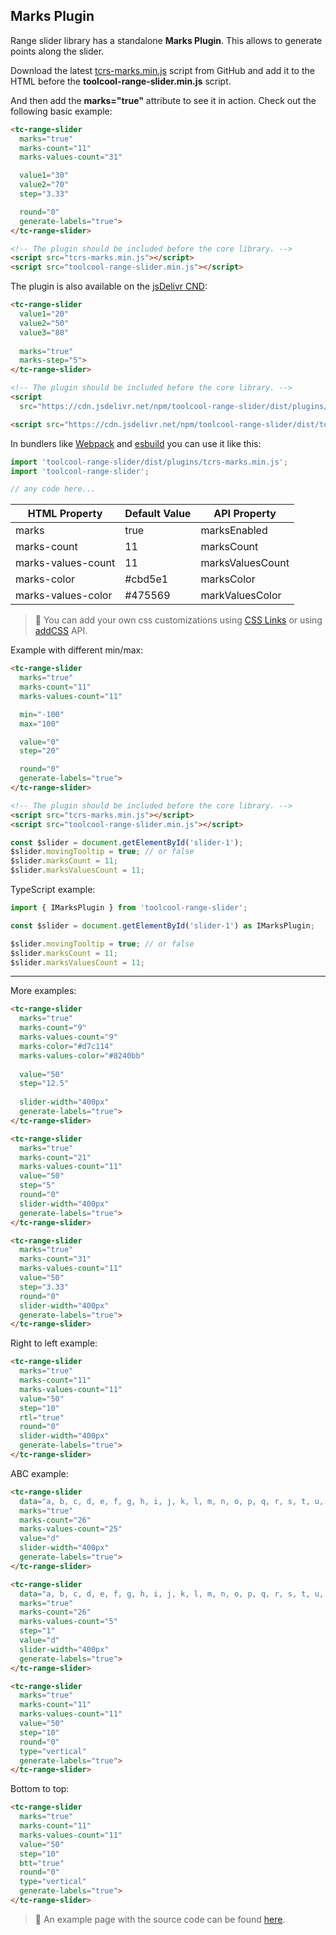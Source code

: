 ## Marks Plugin

<div data-examples="marks-tooltip"></div>

Range slider library has a standalone **Marks Plugin**. This allows to generate points along the slider.

Download the latest [tcrs-marks.min.js](https://github.com/toolcool-org/toolcool-range-slider/blob/main/dist/plugins/tcrs-marks.min.js) script from GitHub and add it to the HTML before the **toolcool-range-slider.min.js** script.

And then add the **marks="true"** attribute to see it in action. Check out the following basic example:

```html
<tc-range-slider
  marks="true"
  marks-count="11"
  marks-values-count="31"

  value1="30"
  value2="70"
  step="3.33"

  round="0"
  generate-labels="true">
</tc-range-slider>

<!-- The plugin should be included before the core library. -->
<script src="tcrs-marks.min.js"></script>
<script src="toolcool-range-slider.min.js"></script>
```
 
<div class="my-24 flex flex-col items-center">
    <tc-range-slider 
      marks="true"
      marks-count="31"
      marks-values-count="11"
      value1="30"
      value2="70"
      step="3.33"
      round="0"
      generate-labels="true"
      slider-width="400px">
    </tc-range-slider>
</div>

The plugin is also available on the [jsDelivr CND](https://www.jsdelivr.com/package/npm/toolcool-range-slider):

```html
<tc-range-slider
  value1="20"
  value2="50"
  value3="80"
  
  marks="true"
  marks-step="5">
</tc-range-slider>

<!-- The plugin should be included before the core library. -->
<script 
  src="https://cdn.jsdelivr.net/npm/toolcool-range-slider/dist/plugins/tcrs-marks.min.js"></script>

<script src="https://cdn.jsdelivr.net/npm/toolcool-range-slider/dist/toolcool-range-slider.min.js"></script>
```

In bundlers like [Webpack](https://webpack.js.org/) and [esbuild](https://esbuild.github.io/) you can use it like this:

```js
import 'toolcool-range-slider/dist/plugins/tcrs-marks.min.js';
import 'toolcool-range-slider';

// any code here...
```

| HTML Property      | Default Value | API Property     |
|--------------------|---------------|------------------|
| marks              | true          | marksEnabled     |
| marks-count        | 11            | marksCount       | 
| marks-values-count | 11            | marksValuesCount | 
| marks-color        | #cbd5e1       | marksColor       | 
| marks-values-color | #475569       | markValuesColor  | 

  
> :pushpin: You can add your own css customizations using [CSS Links](/pages/css-links.html) or using [addCSS](/pages/add-css-api.html) API.

Example with different min/max:
  
```html
<tc-range-slider
  marks="true"
  marks-count="11"
  marks-values-count="11"

  min="-100"
  max="100"

  value="0"
  step="20"

  round="0"
  generate-labels="true">
</tc-range-slider>

<!-- The plugin should be included before the core library. -->
<script src="tcrs-marks.min.js"></script>
<script src="toolcool-range-slider.min.js"></script>
```

<div class="my-24 flex flex-col items-center">
    <tc-range-slider 
      marks="true"
      marks-count="11"
      marks-values-count="11"
      min="-100"
      max="100"
      value="0"
      step="20"
      round="0"
      generate-labels="true"
      slider-width="400px">
    </tc-range-slider>
</div>

```js
const $slider = document.getElementById('slider-1');
$slider.movingTooltip = true; // or false
$slider.marksCount = 11;
$slider.marksValuesCount = 11;
```

TypeScript example:

```typescript
import { IMarksPlugin } from 'toolcool-range-slider';

const $slider = document.getElementById('slider-1') as IMarksPlugin;

$slider.movingTooltip = true; // or false
$slider.marksCount = 11;
$slider.marksValuesCount = 11;
```

<hr class="my-10" />

More examples:

```html
<tc-range-slider
  marks="true"
  marks-count="9"
  marks-values-count="9"
  marks-color="#d7c114"
  marks-values-color="#8240bb"
  
  value="50"
  step="12.5"
  
  slider-width="400px"
  generate-labels="true">
</tc-range-slider>
```

<div class="my-24 flex flex-col items-center">
    <tc-range-slider 
      marks="true"
      marks-count="9"
      marks-values-count="9"
      marks-color="#d7c114"
      marks-values-color="#8240bb"
      value="50"
      step="12.5"
      slider-width="400px"
      generate-labels="true">
    </tc-range-slider>
</div>


```html
<tc-range-slider
  marks="true"
  marks-count="21"
  marks-values-count="11"
  value="50"
  step="5"
  round="0"
  slider-width="400px"
  generate-labels="true">
</tc-range-slider>
```

<div class="my-24 flex flex-col items-center">
    <tc-range-slider 
      marks="true"
      marks-count="21"
      marks-values-count="11"
      value="50"
      step="5"
      round="0"
      slider-width="400px"
      generate-labels="true">
    </tc-range-slider>
</div>

```html
<tc-range-slider
  marks="true"
  marks-count="31"
  marks-values-count="11"
  value="50"
  step="3.33"
  round="0"
  slider-width="400px"
  generate-labels="true">
</tc-range-slider>
```

<div class="my-24 flex flex-col items-center">
    <tc-range-slider 
      marks="true"
      marks-count="31"
      marks-values-count="11"
      value="50"
      step="3.33"
      round="0"
      slider-width="400px"
      generate-labels="true">
    </tc-range-slider>
</div>

Right to left example:

```html
<tc-range-slider
  marks="true"
  marks-count="11"
  marks-values-count="11"
  value="50"
  step="10"
  rtl="true"
  round="0"
  slider-width="400px"
  generate-labels="true">
</tc-range-slider>
```

<div class="my-24 flex flex-col items-center">
    <tc-range-slider 
      marks="true"
      marks-count="11"
      marks-values-count="11"
      value="50"
      step="10"
      rtl="true"
      round="0"
      slider-width="400px"
      generate-labels="true">
    </tc-range-slider>
</div>

ABC example:

```html
<tc-range-slider
  data="a, b, c, d, e, f, g, h, i, j, k, l, m, n, o, p, q, r, s, t, u, v, w, x, y, z"
  marks="true"
  marks-count="26"
  marks-values-count="25"
  value="d"
  slider-width="400px"
  generate-labels="true">
</tc-range-slider>
```

<div class="my-24 flex flex-col items-center">
    <tc-range-slider 
      data="a, b, c, d, e, f, g, h, i, j, k, l, m, n, o, p, q, r, s, t, u, v, w, x, y, z"
      marks="true"
      marks-count="26"
      marks-values-count="25"
      value="d"
      slider-width="400px"
      generate-labels="true">
    </tc-range-slider>
</div>

```html
<tc-range-slider
  data="a, b, c, d, e, f, g, h, i, j, k, l, m, n, o, p, q, r, s, t, u, v, w, x, y, z"
  marks="true"
  marks-count="26"
  marks-values-count="5"
  step="1"
  value="d"
  slider-width="400px"
  generate-labels="true">
</tc-range-slider>
```

<div class="my-24 flex flex-col items-center">
    <tc-range-slider 
      data="a, b, c, d, e, f, g, h, i, j, k, l, m, n, o, p, q, r, s, t, u, v, w, x, y, z"
      marks="true"
      marks-count="26"
      marks-values-count="5"
      step="1"
      value="d"
      slider-width="400px"
      generate-labels="true">
    </tc-range-slider>
</div>

```html
<tc-range-slider
  marks="true"
  marks-count="11"
  marks-values-count="11"
  value="50"
  step="10"
  round="0"
  type="vertical"
  generate-labels="true">
</tc-range-slider>
```

<div class="my-24 flex flex-col items-center">
    <tc-range-slider 
      marks="true"
      marks-count="11"
      marks-values-count="11"
      value="50"
      step="10"
      round="0"
      type="vertical"
      generate-labels="true">
    </tc-range-slider>
</div>

Bottom to top:

```html
<tc-range-slider
  marks="true"
  marks-count="11"
  marks-values-count="11"
  value="50"
  step="10"
  btt="true"
  round="0"
  type="vertical"
  generate-labels="true">
</tc-range-slider>
```

<div class="my-24 flex flex-col items-center">
    <tc-range-slider 
      marks="true"
      marks-count="11"
      marks-values-count="11"
      value="50"
      step="10"
      btt="true"
      round="0"
      type="vertical"
      generate-labels="true">
    </tc-range-slider>
</div>


> :pushpin: An example page with the source code can be found [here](https://github.com/toolcool-org/toolcool-range-slider/blob/main/examples/33-marks-plugin.html).

